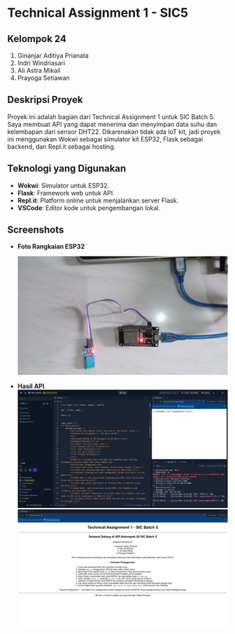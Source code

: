 # Technical Assignment 1 - SIC5

## Kelompok 24
1. Ginanjar Aditiya Prianata
2. Indri Windriasari
3. Ali Astra Mikail
4. Prayoga Setiawan

## Deskripsi Proyek
Proyek ini adalah bagian dari Technical Assignment 1 untuk SIC Batch 5. Saya membuat API yang dapat menerima dan menyimpan data suhu dan kelembapan dari sensor DHT22. Dikarenakan tidak ada IoT kit, jadi proyek ini menggunakan Wokwi sebagai simulator kit ESP32, Flask sebagai backend, dan Repl.it sebagai hosting.

## Teknologi yang Digunakan
- **Wokwi**: Simulator untuk ESP32.
- **Flask**: Framework web untuk API.
- **Repl.it**: Platform online untuk menjalankan server Flask.
- **VSCode**: Editor kode untuk pengembangan lokal.

## Screenshots

- **Foto Rangkaian ESP32**

  ![Rangkaian ESP32](/images/foto-rangkaian.png)

- **Hasil API**
    ![API Result](/images//ss2.png)   
    ![API Result](/images//ss3.png)


